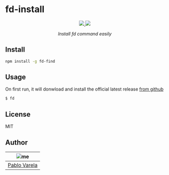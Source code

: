 # fd-install

<p align="center">
  <a href="https://github.com/pablopunk/miny"><img src="https://img.shields.io/badge/made_with-miny-1eced8.svg" /> </a>
  <a href="https://www.npmjs.com/package/fd-install"><img src="https://img.shields.io/npm/dt/fd-install.svg" /></a>
</p>

<p align="center">
  <i>Install fd command easily</i>
</p>

## Install

```sh
npm install -g fd-find
```

## Usage

On first run, it will donwload and install the official latest release [from github](https://github.com/sharkdp/fd/releases)

```bash
$ fd
```

## License

MIT

## Author

| ![me](https://gravatar.com/avatar/fa50aeff0ddd6e63273a068b04353d9d?size=100) |
| ---------------------------------------------------------------------------- |
| [Pablo Varela](https://pablo.life)                                           |
